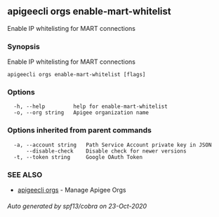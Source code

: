 ## apigeecli orgs enable-mart-whitelist

Enable IP whitelisting for MART connections

### Synopsis

Enable IP whitelisting for MART connections

```
apigeecli orgs enable-mart-whitelist [flags]
```

### Options

```
  -h, --help         help for enable-mart-whitelist
  -o, --org string   Apigee organization name
```

### Options inherited from parent commands

```
  -a, --account string   Path Service Account private key in JSON
      --disable-check    Disable check for newer versions
  -t, --token string     Google OAuth Token
```

### SEE ALSO

* [apigeecli orgs](apigeecli_orgs.md)	 - Manage Apigee Orgs

###### Auto generated by spf13/cobra on 23-Oct-2020
